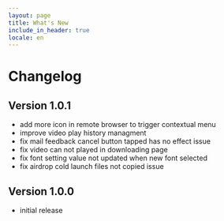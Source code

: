 ```yaml
---
layout: page
title: What's New
include_in_header: true
locale: en
---
```


# Changelog


## **Version 1.0.1**

- add more icon in remote browser to trigger contextual menu
- improve video play history managment
- fix mail feedback cancel button tapped has no effect issue
- fix video can not played in downloading page
- fix font setting value not updated when new font selected
- fix airdrop cold launch files not copied issue

## **Version 1.0.0**

* initial release